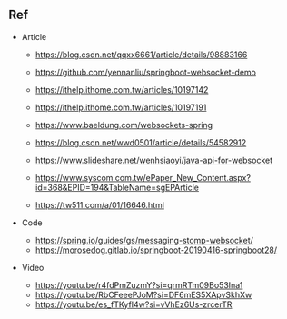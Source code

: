## Ref
- Article
	- https://blog.csdn.net/qqxx6661/article/details/98883166
	- https://github.com/yennanliu/springboot-websocket-demo
	
	- https://ithelp.ithome.com.tw/articles/10197142
	- https://ithelp.ithome.com.tw/articles/10197191
	- https://www.baeldung.com/websockets-spring
	- https://blog.csdn.net/wwd0501/article/details/54582912
	- https://www.slideshare.net/wenhsiaoyi/java-api-for-websocket
	- https://www.syscom.com.tw/ePaper_New_Content.aspx?id=368&EPID=194&TableName=sgEPArticle
	- https://tw511.com/a/01/16646.html
- Code
	- https://spring.io/guides/gs/messaging-stomp-websocket/
	- https://morosedog.gitlab.io/springboot-20190416-springboot28/

- Video
	- https://youtu.be/r4fdPmZuzmY?si=qrmRTm09Bo53Ina1
	- https://youtu.be/RbCFeeePJoM?si=DF6mES5XApvSkhXw
	- https://youtu.be/es_fTKyfI4w?si=vVhEz6Us-zrcerTR